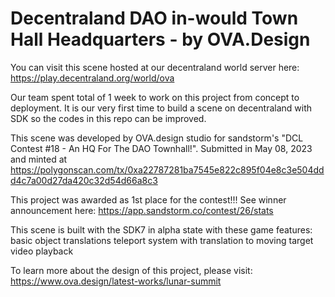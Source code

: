 # Decentraland DAO in-would Town Hall Headquarters - by OVA.Design
You can visit this scene hosted at our decentraland world server here:
    https://play.decentraland.org/world/ova

Our team spent total of 1 week to work on this project from concept to deployment. It is our very first time to build a scene on decentraland with SDK so the codes in this repo can be improved. 

This scene was developed by OVA.design studio for sandstorm's "DCL Contest #18 - An HQ For The DAO Townhall!". Submitted in May 08, 2023 and minted at 
    https://polygonscan.com/tx/0xa22787281ba7545e822c895f04e8c3e504ddd4c7a00d27da420c32d54d66a8c3

This project was awarded as 1st place for the contest!!! See winner announcement here: 
    https://app.sandstorm.co/contest/26/stats

This scene is built with the SDK7 in alpha state with these game features:
    basic object translations
    teleport system with translation to moving target
    video playback
    
To learn more about the design of this project, please visit:
    https://www.ova.design/latest-works/lunar-summit
